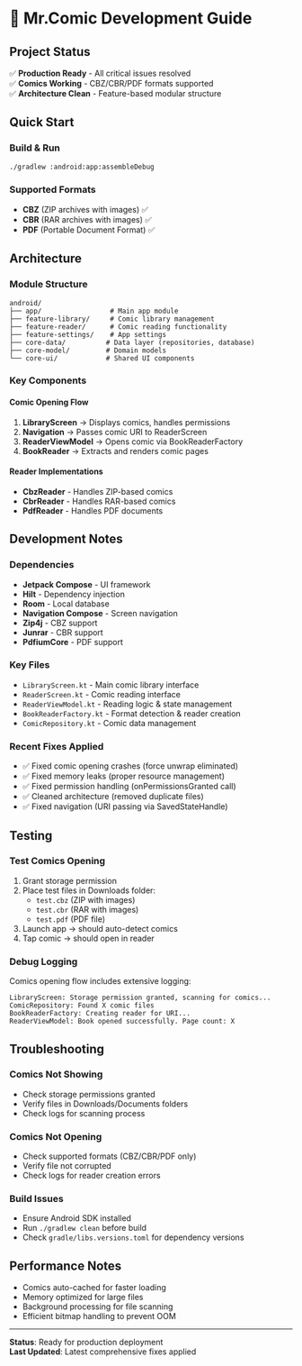 # 🚀 Mr.Comic Development Guide

## Project Status
✅ **Production Ready** - All critical issues resolved  
✅ **Comics Working** - CBZ/CBR/PDF formats supported  
✅ **Architecture Clean** - Feature-based modular structure  

## Quick Start

### Build & Run
```bash
./gradlew :android:app:assembleDebug
```

### Supported Formats
- **CBZ** (ZIP archives with images) ✅
- **CBR** (RAR archives with images) ✅  
- **PDF** (Portable Document Format) ✅

## Architecture

### Module Structure
```
android/
├── app/                 # Main app module
├── feature-library/     # Comic library management
├── feature-reader/      # Comic reading functionality
├── feature-settings/    # App settings
├── core-data/          # Data layer (repositories, database)
├── core-model/         # Domain models
└── core-ui/            # Shared UI components
```

### Key Components

#### Comic Opening Flow
1. **LibraryScreen** → Displays comics, handles permissions
2. **Navigation** → Passes comic URI to ReaderScreen
3. **ReaderViewModel** → Opens comic via BookReaderFactory
4. **BookReader** → Extracts and renders comic pages

#### Reader Implementations
- **CbzReader** - Handles ZIP-based comics
- **CbrReader** - Handles RAR-based comics  
- **PdfReader** - Handles PDF documents

## Development Notes

### Dependencies
- **Jetpack Compose** - UI framework
- **Hilt** - Dependency injection
- **Room** - Local database
- **Navigation Compose** - Screen navigation
- **Zip4j** - CBZ support
- **Junrar** - CBR support
- **PdfiumCore** - PDF support

### Key Files
- `LibraryScreen.kt` - Main comic library interface
- `ReaderScreen.kt` - Comic reading interface  
- `ReaderViewModel.kt` - Reading logic & state management
- `BookReaderFactory.kt` - Format detection & reader creation
- `ComicRepository.kt` - Comic data management

### Recent Fixes Applied
- ✅ Fixed comic opening crashes (force unwrap eliminated)
- ✅ Fixed memory leaks (proper resource management)
- ✅ Fixed permission handling (onPermissionsGranted call)
- ✅ Cleaned architecture (removed duplicate files)
- ✅ Fixed navigation (URI passing via SavedStateHandle)

## Testing

### Test Comics Opening
1. Grant storage permission
2. Place test files in Downloads folder:
   - `test.cbz` (ZIP with images)
   - `test.cbr` (RAR with images)
   - `test.pdf` (PDF file)
3. Launch app → should auto-detect comics
4. Tap comic → should open in reader

### Debug Logging
Comics opening flow includes extensive logging:
```
LibraryScreen: Storage permission granted, scanning for comics...
ComicRepository: Found X comic files  
BookReaderFactory: Creating reader for URI...
ReaderViewModel: Book opened successfully. Page count: X
```

## Troubleshooting

### Comics Not Showing
- Check storage permissions granted
- Verify files in Downloads/Documents folders
- Check logs for scanning process

### Comics Not Opening  
- Check supported formats (CBZ/CBR/PDF only)
- Verify file not corrupted
- Check logs for reader creation errors

### Build Issues
- Ensure Android SDK installed
- Run `./gradlew clean` before build
- Check `gradle/libs.versions.toml` for dependency versions

## Performance Notes
- Comics auto-cached for faster loading
- Memory optimized for large files
- Background processing for file scanning
- Efficient bitmap handling to prevent OOM

---

**Status**: Ready for production deployment  
**Last Updated**: Latest comprehensive fixes applied